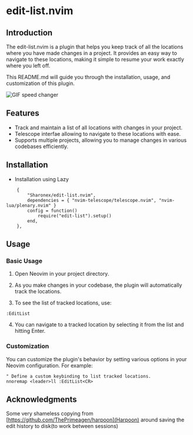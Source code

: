 # edit-list.nvim

## Introduction

The edit-list.nvim is a plugin that helps you keep track of all the locations where you have made changes in a project. It provides an easy way to navigate to these locations, making it simple to resume your work exactly where you left off.

This README.md will guide you through the installation, usage, and customization of this plugin.

![GIF speed changer](https://github.com/Sharonex/edit-list.nvim/assets/10423841/e733bb9c-bd81-4520-a0bc-40206b349647)

## Features

- Track and maintain a list of all locations with changes in your project.
- Telescope interfae allowing to navigate to these locations with ease.
- Supports multiple projects, allowing you to manage changes in various codebases efficiently.

## Installation

* Installation using Lazy
```
    {
        "Sharonex/edit-list.nvim",
        dependencies = { "nvim-telescope/telescope.nvim", "nvim-lua/plenary.nvim" }
        config = function()
            require("edit-list").setup()
        end,
    },
```

## Usage

### Basic Usage

1. Open Neovim in your project directory.

2. As you make changes in your codebase, the plugin will automatically track the locations.

3. To see the list of tracked locations, use:

```vim
:EditList
```

4. You can navigate to a tracked location by selecting it from the list and hitting Enter.

### Customization

You can customize the plugin's behavior by setting various options in your Neovim configuration. For example:

```vim
" Define a custom keybinding to list tracked locations.
nnoremap <leader>ll :EditList<CR>
```

## Acknowledgments

Some very shameless copying from [https://github.com/ThePrimeagen/harpoon](Harpoon) around saving the edit history to disk(to work between sessions)

